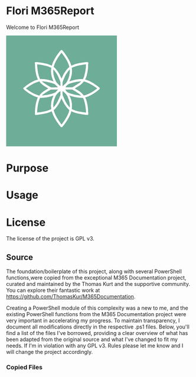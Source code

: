 # Flori M365Report
Welcome to Flori M365Report

![Icon](./Branding/icon-small.png)

# Purpose

# Usage

# License
The license of the project is GPL v3.

## Source
The foundation/boilerplate of this project, along with several PowerShell functions,were copied from the exceptional M365 Documentation project, curated and maintained by the Thomas Kurt and the supportive community. You can explore their fantastic work at https://github.com/ThomasKur/M365Documentation.

Creating a PowerShell module of this complexity was a new to me, and the existing PowerShell functions from the M365 Documentation project were very important in accelerating my progress. To maintain transparency, I document all modifications directly in the respective .ps1 files. Below, you'll find a list of the files I've borrowed, providing a clear overview of what has been adapted from the original source and what I've changed to fit my needs. If I'm in violation with any GPL v3. Rules please let me know and I will change the project accordingly.

### Copied Files



